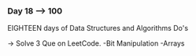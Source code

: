 ### Day 18 --> 100
EIGHTEEN days of Data Structures and Algorithms
Do's

-> Solve 3 Que on LeetCode.
   -Bit Manipulation
   -Arrays
   
